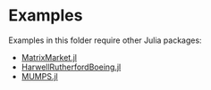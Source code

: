 # Examples

Examples in this folder require other Julia packages:

* [MatrixMarket.jl](https://github.com/JuliaSparse/MatrixMarket.jl)
* [HarwellRutherfordBoeing.jl](https://github.com/JuliaSparse/HarwellRutherfordBoeing.jl)
* [MUMPS.jl](https://github.com/dpo/MUMPS.jl)

